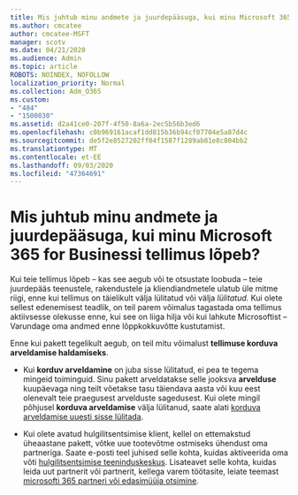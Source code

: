 ```yaml
---
title: Mis juhtub minu andmete ja juurdepääsuga, kui minu Microsoft 365 for Businessi tellimus lõpeb?
ms.author: cmcatee
author: cmcatee-MSFT
manager: scotv
ms.date: 04/21/2020
ms.audience: Admin
ms.topic: article
ROBOTS: NOINDEX, NOFOLLOW
localization_priority: Normal
ms.collection: Adm_O365
ms.custom:
- "484"
- "1500030"
ms.assetid: d2a41ce0-207f-4f50-8a6a-2ec5b56b3ed6
ms.openlocfilehash: c0b969161acaf1dd815b36b94cf07704e5a87d4c
ms.sourcegitcommit: de5f2e8527202ff04f1587f1289ab81e8c804bb2
ms.translationtype: MT
ms.contentlocale: et-EE
ms.lasthandoff: 09/03/2020
ms.locfileid: "47364691"
---
```

# <a name="what-happens-to-my-data-and-access-when-my-microsoft-365-for-business-subscription-ends"></a>Mis juhtub minu andmete ja juurdepääsuga, kui minu Microsoft 365 for Businessi tellimus lõpeb?

Kui teie tellimus lõpeb – kas see aegub või te otsustate loobuda – teie juurdepääs teenustele, rakendustele ja kliendiandmetele ulatub üle mitme riigi, enne kui tellimus on täielikult välja lülitatud või välja *lülitatud.* Kui olete sellest edenemisest teadlik, on teil parem võimalus tagastada oma tellimus aktiivsesse olekusse enne, kui see on liiga hilja või kui lahkute Microsoftist – Varundage oma andmed enne lõppkokkuvõtte kustutamist.
  
Enne kui pakett tegelikult aegub, on teil mitu võimalust **tellimuse korduva arveldamise haldamiseks**.
  
- Kui **korduv arveldamine** on juba sisse lülitatud, ei pea te tegema mingeid toiminguid. Sinu pakett arveldatakse selle jooksva **arvelduse** kuupäevaga ning teilt võetakse tasu täiendava aasta või kuu eest olenevalt teie praegusest arvelduste sagedusest. Kui olete mingil põhjusel **korduva arveldamise** välja lülitanud, saate alati [korduva arveldamise uuesti sisse lülitada](https://docs.microsoft.com/microsoft-365/commerce/subscriptions/renew-your-subscription#turn-recurring-billing-off-or-on).

- Kui olete avatud hulgilitsentsimise klient, kellel on ettemakstud üheaastane pakett, võtke uue tootevõtme ostmiseks ühendust oma partneriga. Saate e-posti teel juhised selle kohta, kuidas aktiveerida oma võti [hulgilitsentsimise teeninduskeskus](https://go.microsoft.com/fwlink/p/?LinkID=282016). Lisateavet selle kohta, kuidas leida uut partnerit või partnerit, kellega varem töötasite, leiate teemast [microsofti 365 partneri või edasimüüja otsimine](https://docs.microsoft.com/microsoft-365/admin/manage/find-your-partner-or-reseller).